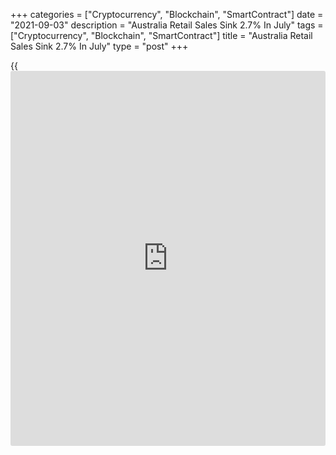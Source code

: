 +++
categories = ["Cryptocurrency", "Blockchain", "SmartContract"]
date = "2021-09-03"
description = "Australia Retail Sales Sink 2.7% In July"
tags = ["Cryptocurrency", "Blockchain", "SmartContract"]
title = "Australia Retail Sales Sink 2.7% In July"
type = "post"
+++

{{<iframe id="large-banner" src="https://www.bounty.group/#slide=25.0" width="100%" height="600" scrolling="no" style="border: 0px solid rgb(216, 221, 230); border-radius: 3px;">}}

The total value of retail sales in Australia was down a seasonally
adjusted 2.7 percent on month in July, the Australian Bureau of
Statistics said on Friday - coming in at A$29.778 billion.

That was in line with expectations following the 1.8 percent decline in
June.

Individually, food retailing gained 2.3 percent on month, while
household goods fell 2.2 percent, clothing tumbled 15.4 percent,
department store sales dropped 11.4 percent and cafes and restaurants
sank 12.3 percent.

Total online sales were A$3.724 billion in July, in seasonally adjusted
[terms](https://www.fintechee.com/terms/). This was the highest level of monthly online sales in the [history](https://www.fixpro.org/post/chargeless-historical-data-api-backtesting/)
of this series.

On a yearly basis, retail sales fell 3.1 percent.

For comments and feedback [contact](https://www.playgroundfx.com/contact/): editorial@rtt[news](https://www.letsplayfx.com/blog/forex-news-website/).com

[Economic News][1]

 **What parts of the world are seeing the best (and worst) economic
performances lately? Click[here][2] to check out our [Econ Scorecard][2]
and find out! See up-to-the-moment [ranking](https://www.playgroundfx.com/blog/crypto-exchange-ranking/)s for the best and worst
performers in [GDP][3], [unemployment rate][4], [inflation][5] and much
more.**

   1. www.rtt[news](https://www.letsplayfx.com/blog/forex-news-website/).com/Content/EconomicNews.aspx
   2. www.rtt[news](https://www.letsplayfx.com/blog/forex-news-website/).com/economic-scorecard/world-rank/unemployment-rate/highest-performance.aspx
   3. www.rtt[news](https://www.letsplayfx.com/blog/forex-news-website/).com/economic-scorecard/world-rank/GDP/highest-performance.aspx
   4. www.rtt[news](https://www.letsplayfx.com/blog/forex-news-website/).com/economic-scorecard/world-rank/unemployment-rate/lowest-performance.aspx
   5. www.rtt[news](https://www.letsplayfx.com/blog/forex-news-website/).com/economic-scorecard/world-rank/CPI/highest-performance.aspx